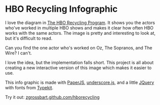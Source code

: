 HBO Recycling Infographic
==================================================

I love the diagram in [The HBO Recycling Program](http://www.grantland.com/story/_/id/6635619/the-hbo-recycling-program).  It shows you the actors who've worked in multiple HBO shows and makes it clear how often HBO works with the same actors.  The image is pretty and interesting to look at, but it's difficult to read.  

Can you find the one actor who's worked on Oz, The Sopranos, and The Wire?  I can't.

I love the idea, but the implementation falls short.  This project is all about creating a new interactive version of this image which makes it easier to use.  

This info graphic is made with [PaperJS](http://www.paperjs.org), [underscore.js](http://documentcloud.github.com/underscore), and a little [JQuery](http://www.jquery.com) with fonts from [Typekit](http://typekit.com).

Try it out:  [zgrossbart.github.com/hborecycling](http://zgrossbart.github.com/hborecycling)
